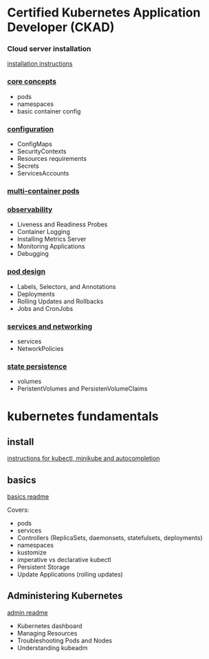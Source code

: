 # Certified Kubernetes Application Developer (CKAD)

### Cloud server installation
[installation instructions](https://github.com/paraker/kubernetes_2020/blob/master/ckad/1_install_cloud.md) 

### [core concepts](https://github.com/paraker/kubernetes_2020/blob/master/ckad/2_core_concepts.md)
* pods
* namespaces
* basic container config

### [configuration](https://github.com/paraker/kubernetes_2020/blob/master/ckad/3_configuration.md)
* ConfigMaps
* SecurityContexts
* Resources requirements
* Secrets
* ServicesAccounts

### [multi-container pods](https://github.com/paraker/kubernetes_2020/blob/master/ckad/4_multi_container_pods.md)

### [observability](https://github.com/paraker/kubernetes_2020/blob/master/ckad/5_observability.md)
* Liveness and Readiness Probes
* Container Logging
* Installing Metrics Server
* Monitoring Applications
* Debugging 

### [pod design](https://github.com/paraker/kubernetes_2020/blob/master/ckad/6_pod_design.md)
* Labels, Selectors, and Annotations
* Deployments
* Rolling Updates and Rollbacks
* Jobs and CronJobs 

### [services and networking](https://github.com/paraker/kubernetes_2020/blob/master/ckad/7_services_and_networking.md)
* services
* NetworkPolicies

### [state persistence](https://github.com/paraker/kubernetes_2020/blob/master/ckad/8_state_persistence.md)
* volumes
* PeristentVolumes and PersistenVolumeClaims

# kubernetes fundamentals
## install 
[instructions for kubectl, minikube and autocompletion](https://github.com/paraker/kubernetes_2020/blob/master/fundamentals/install_local.md)

## basics
[basics readme](https://github.com/paraker/kubernetes_2020/blob/master/fundamentals/basics.md)

Covers:
* pods
* services
* Controllers (ReplicaSets, daemonsets, statefulsets, deployments)
* namespaces
* kustomize
* imperative vs declarative kubectl
* Persistent Storage
* Update Applications (rolling updates)

## Administering Kubernetes
[admin readme](https://github.com/paraker/kubernetes_2020/blob/master/fundamentals/admin.md)
* Kubernetes dashboard
* Managing Resources
* Troubleshooting Pods and Nodes
* Understanding kubeadm